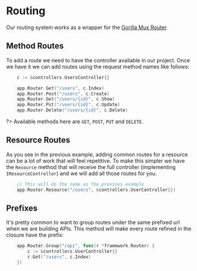 # Routing

Our routing system works as a wrapper for the [Gorilla Mux Router](https://github.com/gorilla/mux).

## Method Routes

To add a route we need to have the controller available in our project. Once we have it we can add routes using the request method names like follows:

```go
    c := &controllers.UsersController{}

    app.Router.Get("/users", c.Index)
    app.Router.Post("/users", c.Create)
    app.Router.Get("/users/{id}", c.Show)
    app.Router.Put("/users/{id}", c.Update)
    app.Router.Delete("/users/{id}", c.Delete)
```

?> Available methods here are `GET`, `POST`, `PUT` and `DELETE`.

## Resource Routes

As you see in the previous example, adding common routes for a resource can be a lot of work that will feel repetitive. To make this simpler we have the `Resource` method that will receive the full controller (implementing `IResourceController`) and we will add all those routes for you.

```go
    // This will do the same as the previous example
	app.Router.Resource("/users", &controllers.UserController{})
```

## Prefixes

It's pretty common to want to group routes under the same prefixed url when we are building APIs. This method will make every route refined in the closure have the prefix:

```go
	app.Router.Group("/api", func(r *framework.Router) {
		c := &controllers.UserController{}
		r.Get("/users", c.Index)
    })
```

